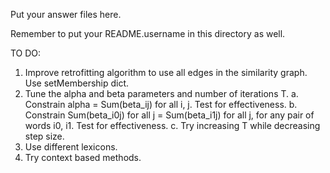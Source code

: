 Put your answer files here.

Remember to put your README.username in this directory as well.

TO DO:

1) Improve retrofitting algorithm to use all edges in the similarity graph. Use setMembership dict.
2) Tune the alpha and beta parameters and number of iterations T.
    a. Constrain alpha = Sum(beta_ij) for all i, j. Test for effectiveness.
    b. Constrain Sum(beta_i0j) for all j = Sum(beta_i1j) for all j, for any pair of words i0, i1. Test for effectiveness.
    c. Try increasing T while decreasing step size.
3) Use different lexicons.
4) Try context based methods.